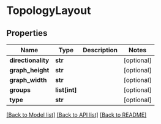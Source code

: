 # TopologyLayout

## Properties
Name | Type | Description | Notes
------------ | ------------- | ------------- | -------------
**directionality** | **str** |  | [optional] 
**graph_height** | **str** |  | [optional] 
**graph_width** | **str** |  | [optional] 
**groups** | **list[int]** |  | [optional] 
**type** | **str** |  | [optional] 

[[Back to Model list]](../README.md#documentation-for-models) [[Back to API list]](../README.md#documentation-for-api-endpoints) [[Back to README]](../README.md)


